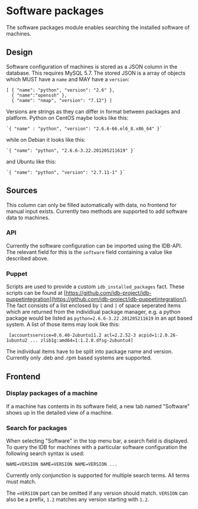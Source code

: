 # Software packages

The software packages module enables searching the installed software of machines.

## Design
Software configuration of machines is stored as a JSON column in the database. This requires
MySQL 5.7. The stored JSON is a array of objects which MUST have a `name` and MAY have a `version`:

	[ { "name": "python", "version": "2.6" },
	  { "name":"openssh" },
	  { "name": "nmap", "version": "7.12"} ]

Versions are strings as they can differ in format between packages and platform. 
Python on CentOS maybe looks like this:

	`{ "name" : "python", "version": "2.6.6-66.el6_8.x86_64" }`
while on Debian it looks like this:

	`{ "name": "python", "2.6.6-3.22.201205211619" }`
and Ubuntu like this:

	`{ "name": "python", "version": "2.7.11-1" }`

## Sources

This column can only be filled automatically with data, no frontend for manual input exists. Currently
two methods are supported to add software data to machines.

### API
Currently the software configuration can be imported using the IDB-API. The relevant field
for this is the `software` field containing a value like described above.

### Puppet
Scripts are used to provide a custom `idb_installed_packages` fact. These scripts can be found at
[https://github.com/idb-project/idb-puppetintegration](https://github.com/idb-project/idb-puppetintegration/).
The fact consists of a list enclosed by `[` and `]` of space seperated items which are returned from the individiual package manager,
e.g. a python package would be listed as `python=2.6.6-3.22.201205211619` in an apt based system.
A list of those items may look like this:

	 [accountsservice=0.6.40-2ubuntu11.2 acl=2.2.52-3 acpid=1:2.0.26-1ubuntu2 ... zlib1g:amd64=1:1.2.8.dfsg-2ubuntu4]

The individual items have to be split into package name and version. Currently only .deb and .rpm based systems are supported.

## Frontend

### Display packages of a machine

If a machine has contents in its software field, a new tab named "Software" shows up in the
detailed view of a machine.

### Search for packages

When selecting "Software" in the top menu bar, a search field is displayed.
To query the IDB for machines with a particular software configuration the following
search syntax is used: 

	NAME=VERSION NAME=VERSION NAME=VERSION ...

Currently only conjunction is supported for multiple search terms. All terms must match.

The `=VERSION` part can be omitted if any version should match. `VERSION` can also
be a prefix, `1.2` matches any version starting with `1.2`.
